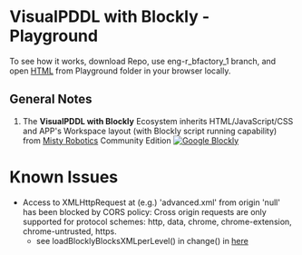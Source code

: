 # VisualPDDL with Blockly - Playground

To see how it works, download Repo, use eng-r_bfactory_1 branch, and open [HTML](index.html) from Playground folder in your browser locally.

## General Notes

1. The **VisualPDDL with Blockly** Ecosystem inherits HTML/JavaScript/CSS and APP's Workspace layout (with Blockly script running capability) from 
[Misty Robotics](https://github.com/MistyCommunity) Community Edition [![Google Blockly](https://tinyurl.com/built-on-Blockly)](https://github.com/google/blockly) 

# Known Issues
* Access to XMLHttpRequest at (e.g.) 'advanced.xml' from origin 'null' has been blocked by CORS policy: Cross origin requests are only supported for protocol schemes: 
http, data, chrome, chrome-extension, chrome-untrusted, https.
	* see loadBlocklyBlocksXMLperLevel() in change() in [here](Content/VisualPDDL/js/vpddl_index_setup.js)




